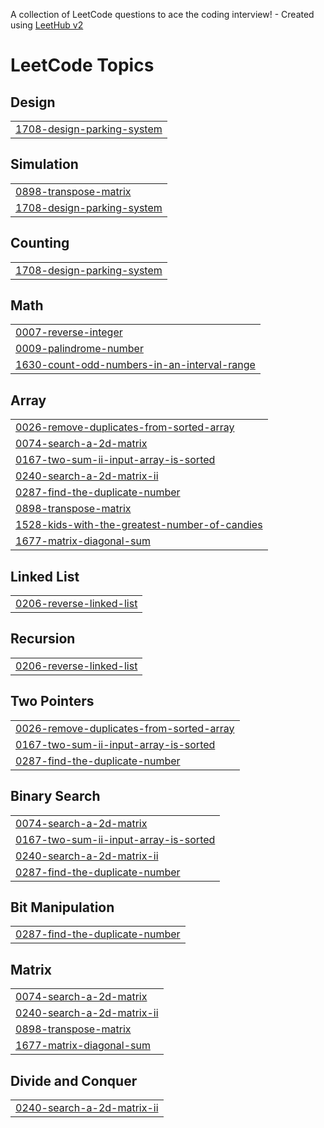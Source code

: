A collection of LeetCode questions to ace the coding interview! - Created using [LeetHub v2](https://github.com/arunbhardwaj/LeetHub-2.0)
<!---LeetCode Topics Start-->
# LeetCode Topics
## Design
|  |
| ------- |
| [1708-design-parking-system](https://github.com/mrrknaidu117/DSA_codes/tree/master/1708-design-parking-system) |
## Simulation
|  |
| ------- |
| [0898-transpose-matrix](https://github.com/mrrknaidu117/DSA_codes/tree/master/0898-transpose-matrix) |
| [1708-design-parking-system](https://github.com/mrrknaidu117/DSA_codes/tree/master/1708-design-parking-system) |
## Counting
|  |
| ------- |
| [1708-design-parking-system](https://github.com/mrrknaidu117/DSA_codes/tree/master/1708-design-parking-system) |
## Math
|  |
| ------- |
| [0007-reverse-integer](https://github.com/mrrknaidu117/DSA_codes/tree/master/0007-reverse-integer) |
| [0009-palindrome-number](https://github.com/mrrknaidu117/DSA_codes/tree/master/0009-palindrome-number) |
| [1630-count-odd-numbers-in-an-interval-range](https://github.com/mrrknaidu117/DSA_codes/tree/master/1630-count-odd-numbers-in-an-interval-range) |
## Array
|  |
| ------- |
| [0026-remove-duplicates-from-sorted-array](https://github.com/mrrknaidu117/DSA_codes/tree/master/0026-remove-duplicates-from-sorted-array) |
| [0074-search-a-2d-matrix](https://github.com/mrrknaidu117/DSA_codes/tree/master/0074-search-a-2d-matrix) |
| [0167-two-sum-ii-input-array-is-sorted](https://github.com/mrrknaidu117/DSA_codes/tree/master/0167-two-sum-ii-input-array-is-sorted) |
| [0240-search-a-2d-matrix-ii](https://github.com/mrrknaidu117/DSA_codes/tree/master/0240-search-a-2d-matrix-ii) |
| [0287-find-the-duplicate-number](https://github.com/mrrknaidu117/DSA_codes/tree/master/0287-find-the-duplicate-number) |
| [0898-transpose-matrix](https://github.com/mrrknaidu117/DSA_codes/tree/master/0898-transpose-matrix) |
| [1528-kids-with-the-greatest-number-of-candies](https://github.com/mrrknaidu117/DSA_codes/tree/master/1528-kids-with-the-greatest-number-of-candies) |
| [1677-matrix-diagonal-sum](https://github.com/mrrknaidu117/DSA_codes/tree/master/1677-matrix-diagonal-sum) |
## Linked List
|  |
| ------- |
| [0206-reverse-linked-list](https://github.com/mrrknaidu117/DSA_codes/tree/master/0206-reverse-linked-list) |
## Recursion
|  |
| ------- |
| [0206-reverse-linked-list](https://github.com/mrrknaidu117/DSA_codes/tree/master/0206-reverse-linked-list) |
## Two Pointers
|  |
| ------- |
| [0026-remove-duplicates-from-sorted-array](https://github.com/mrrknaidu117/DSA_codes/tree/master/0026-remove-duplicates-from-sorted-array) |
| [0167-two-sum-ii-input-array-is-sorted](https://github.com/mrrknaidu117/DSA_codes/tree/master/0167-two-sum-ii-input-array-is-sorted) |
| [0287-find-the-duplicate-number](https://github.com/mrrknaidu117/DSA_codes/tree/master/0287-find-the-duplicate-number) |
## Binary Search
|  |
| ------- |
| [0074-search-a-2d-matrix](https://github.com/mrrknaidu117/DSA_codes/tree/master/0074-search-a-2d-matrix) |
| [0167-two-sum-ii-input-array-is-sorted](https://github.com/mrrknaidu117/DSA_codes/tree/master/0167-two-sum-ii-input-array-is-sorted) |
| [0240-search-a-2d-matrix-ii](https://github.com/mrrknaidu117/DSA_codes/tree/master/0240-search-a-2d-matrix-ii) |
| [0287-find-the-duplicate-number](https://github.com/mrrknaidu117/DSA_codes/tree/master/0287-find-the-duplicate-number) |
## Bit Manipulation
|  |
| ------- |
| [0287-find-the-duplicate-number](https://github.com/mrrknaidu117/DSA_codes/tree/master/0287-find-the-duplicate-number) |
## Matrix
|  |
| ------- |
| [0074-search-a-2d-matrix](https://github.com/mrrknaidu117/DSA_codes/tree/master/0074-search-a-2d-matrix) |
| [0240-search-a-2d-matrix-ii](https://github.com/mrrknaidu117/DSA_codes/tree/master/0240-search-a-2d-matrix-ii) |
| [0898-transpose-matrix](https://github.com/mrrknaidu117/DSA_codes/tree/master/0898-transpose-matrix) |
| [1677-matrix-diagonal-sum](https://github.com/mrrknaidu117/DSA_codes/tree/master/1677-matrix-diagonal-sum) |
## Divide and Conquer
|  |
| ------- |
| [0240-search-a-2d-matrix-ii](https://github.com/mrrknaidu117/DSA_codes/tree/master/0240-search-a-2d-matrix-ii) |
<!---LeetCode Topics End-->